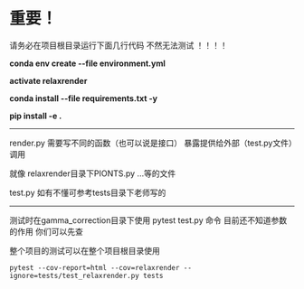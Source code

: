 # 重要！

请务必在项目根目录运行下面几行代码 不然无法测试 ！！！！



**conda env create --file environment.yml**

**activate relaxrender**

**conda install --file requirements.txt -y**

**pip install -e .**



---

render.py 需要写不同的函数（也可以说是接口） 暴露提供给外部（test.py文件）调用

 就像 relaxrender目录下PIONTS.py ...等的文件





test.py 如有不懂可参考tests目录下老师写的

---

测试时在gamma_correction目录下使用 pytest test.py 命令 目前还不知道参数的作用 你们可以先查

整个项目的测试可以在整个项目根目录使用



`pytest --cov-report=html --cov=relaxrender --ignore=tests/test_relaxrender.py tests`